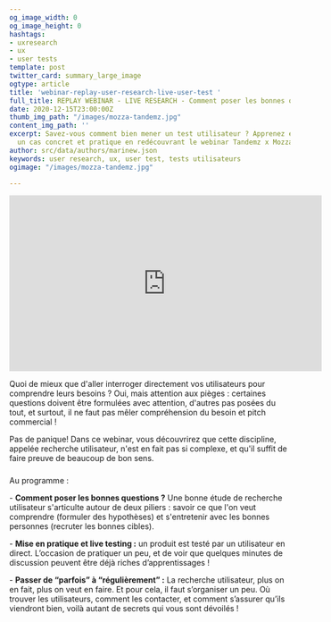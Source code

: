 ```yaml
---
og_image_width: 0
og_image_height: 0
hashtags:
- uxresearch
- ux
- user tests
template: post
twitter_card: summary_large_image
ogtype: article
title: 'webinar-replay-user-research-live-user-test '
full_title: REPLAY WEBINAR - LIVE RESEARCH - Comment poser les bonnes questions ?
date: 2020-12-15T23:00:00Z
thumb_img_path: "/images/mozza-tandemz.jpg"
content_img_path: ''
excerpt: Savez-vous comment bien mener un test utilisateur ? Apprenez en visionnant
  un cas concret et pratique en redécouvrant le webinar Tandemz x Mozza !
author: src/data/authors/marinew.json
keywords: user research, ux, user test, tests utilisateurs
ogimage: "/images/mozza-tandemz.jpg"

---
```

<iframe width="560" height="315" src="https://www.youtube.com/embed/-xXtW0QQOtI" frameborder="0" allow="accelerometer; autoplay; clipboard-write; encrypted-media; gyroscope; picture-in-picture" allowfullscreen></iframe>

Quoi de mieux que d'aller interroger directement vos utilisateurs pour comprendre leurs besoins ? Oui, mais attention aux pièges : certaines questions doivent être formulées avec attention, d'autres pas posées du tout, et surtout, il ne faut pas mêler compréhension du besoin et pitch commercial !

Pas de panique! Dans ce webinar, vous découvrirez que cette discipline, appelée recherche utilisateur, n'est en fait pas si complexe, et qu'il suffit de faire preuve de beaucoup de bon sens.

### 

Au programme :

\- **Comment poser les bonnes questions ?** Une bonne étude de recherche utilisateur s'articulte autour de deux piliers : savoir ce que l'on veut comprendre (formuler des hypothèses) et s'entretenir avec les bonnes personnes (recruter les bonnes cibles).

\- **Mise en pratique et live testing :** un produit est testé par un utilisateur en direct. L’occasion de pratiquer un peu, et de voir que quelques minutes de discussion peuvent être déjà riches d’apprentissages !

\- **Passer de “parfois” à “régulièrement” :** La recherche utilisateur, plus on en fait, plus on veut en faire. Et pour cela, il faut s’organiser un peu. Où trouver les utilisateurs, comment les contacter, et comment s’assurer qu’ils viendront bien, voilà autant de secrets qui vous sont dévoilés !